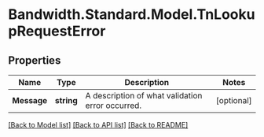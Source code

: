 # Bandwidth.Standard.Model.TnLookupRequestError

## Properties

Name | Type | Description | Notes
------------ | ------------- | ------------- | -------------
**Message** | **string** | A description of what validation error occurred. | [optional] 

[[Back to Model list]](../README.md#documentation-for-models) [[Back to API list]](../README.md#documentation-for-api-endpoints) [[Back to README]](../README.md)

